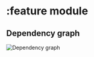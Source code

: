 # :feature module
## Dependency graph
![Dependency graph](../docs/images/graphs/dep_graph_feature.svg)
